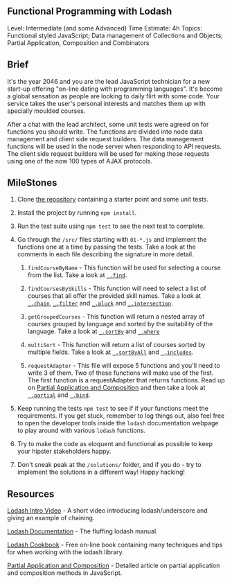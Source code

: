 ## Functional Programming with Lodash

Level: Intermediate (and some Advanced)
Time Estimate: 4h
Topics: Functional styled JavaScript; Data management of Collections and Objects; Partial Application, Composition and Combinators

## Brief

It's the year 2046 and you are the lead JavaScript technician for a new start-up offering "on-line dating with programming languages". It's become a global sensation as people are looking to daily flirt with some code. Your service takes the user's personal interests and matches them up with specially moulded courses.

After a chat with the lead architect, some unit tests were agreed on for functions you should write. The functions are divided into node data management and client side request builders. The data management functions will be used in the node server when responding to API requests. The client side request builders will be used for making those requests using one of the now 100 types of AJAX protocols.

## MileStones

1. Clone [the repository](https://github.com/Thinkful-Ed/node-lodash) containing a starter point and some unit tests.

2. Install the project by running `npm install`.

3. Run the test suite using `npm test` to see the next test to complete.

4. Go through the `/src/` files starting with `01-*.js` and implement the functions one at a time by passing the tests. Take a look at the comments in each file describing the signature in more detail.

    1. `findCourseByName` - This function will be used for selecting a course from the list. Take a look at [`_.find`](https://lodash.com/docs#find).

    2. `findCoursesBySkills` - This function will need to select a list of courses that all offer the provided skill names. Take a look at [`_.chain`](https://lodash.com/docs#chain), [`_.filter`](https://lodash.com/docs#filter) and [`_.pluck`](https://lodash.com/docs#pluck) and [`_.intersection`](https://lodash.com/docs#intersection).

    3. `getGroupedCourses` - This function will return a nested array of courses grouped by language and sorted by the suitability of the language. Take a look at [`_.sortBy`](https://lodash.com/docs#sortBy) and [`_.where`](https://lodash.com/docs#where)

    4. `multiSort` - This function will return a list of courses sorted by multiple fields. Take a look at [`_.sortByAll`](https://lodash.com/docs#sortByAll) and [`_.includes`](https://lodash.com/docs#includes).

    5. `requestAdapter` - This file will expose 5 functions and you'll need to write 3 of them. Two of these functions will make use of the first. The first function is a requestAdapter that returns functions. Read up on [Partial Application and Composition](http://benalman.com/news/2012/09/partial-application-in-javascript/) and then take a look at [`_.partial`](https://lodash.com/docs#partial) and [`_.bind`](https://lodash.com/docs#bind).
 
5. Keep running the tests `npm test` to see if if your functions meet the requirements. If you get stuck, remember to log things out, also feel free to open the developer tools inside the `lodash` documentation webpage to play around with various `lodash` functions.

6. Try to make the code as eloquent and functional as possible to keep your hipster stakeholders happy.

7. Don't sneak peak at the `/solutions/` folder, and if you do - try to implement the solutions in a different way! Happy hacking!

## Resources

[Lodash Intro Video](https://egghead.io/lessons/core-javascript-introduction-to-lodash) - A short video introducing lodash/underscore and giving an example of chaining.

[Lodash Documentation](https://lodash.com/docs) - The fluffing lodash manual.

[Lodash Cookbook](https://leanpub.com/lodashcookbook/read) - Free on-line book containing many techniques and tips for when working with the lodash library.

[Partial Application and Composition](http://benalman.com/news/2012/09/partial-application-in-javascript/) - Detailed article on partial application and composition methods in JavaScript.
